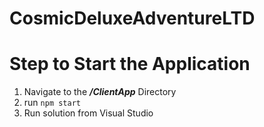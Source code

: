 # CosmicDeluxeAdventureLTD

# Step to Start the Application
1. Navigate to the ***/ClientApp*** Directory
2. run `npm start`
3. Run solution from Visual Studio